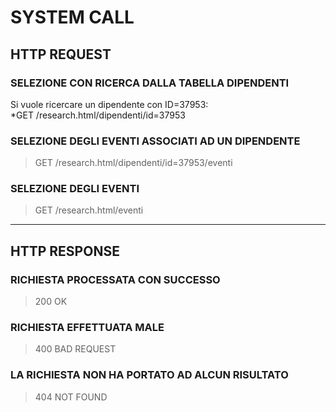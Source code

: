 # SYSTEM CALL <br>

## HTTP REQUEST

### SELEZIONE CON RICERCA DALLA TABELLA DIPENDENTI
Si vuole ricercare un dipendente con ID=37953:<br>
*GET /research.html/dipendenti/id=37953
>

### SELEZIONE DEGLI EVENTI ASSOCIATI AD UN DIPENDENTE
>GET /research.html/dipendenti/id=37953/eventi
>

### SELEZIONE DEGLI EVENTI
>GET /research.html/eventi
>

<hr>

## HTTP RESPONSE

### RICHIESTA PROCESSATA CON SUCCESSO
>200 OK
>

### RICHIESTA EFFETTUATA MALE
>400 BAD REQUEST
>

### LA RICHIESTA NON HA PORTATO AD ALCUN RISULTATO
>404 NOT FOUND
>
